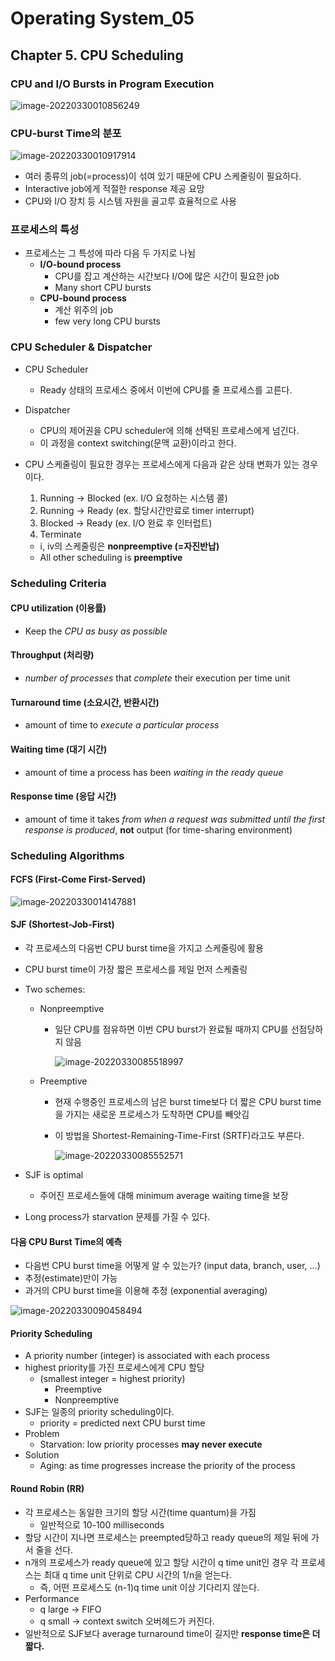 # Operating System_05

## Chapter 5. CPU Scheduling

### CPU and I/O Bursts in Program Execution

![image-20220330010856249](operating_system_05.assets/image-20220330010856249.png)

### CPU-burst Time의 분포

![image-20220330010917914](operating_system_05.assets/image-20220330010917914.png)

-   여러 종류의 job(=process)이 섞여 있기 때문에 CPU 스케줄링이 필요하다.
-   Interactive job에게 적절한 response 제공 요망
-   CPU와 I/O 장치 등 시스템 자원을 골고루 효율적으로 사용

### 프로세스의 특성

-   프로세스는 그 특성에 따라 다음 두 가지로 나뉨
    -   **I/O-bound process**
        -   CPU를 잡고 계산하는 시간보다 I/O에 많은 시간이 필요한 job
        -   Many short CPU bursts
    -   **CPU-bound process**
        -   계산 위주의 job
        -   few very long CPU bursts

### CPU Scheduler & Dispatcher

-   CPU Scheduler

    -   Ready 상태의 프로세스 중에서 이번에 CPU를 줄 프로세스를 고른다.

-   Dispatcher

    -   CPU의 제어권을 CPU scheduler에 의해 선택된 프로세스에게 넘긴다.
    -   이 과정을 context switching(문맥 교환)이라고 한다.

-   CPU 스케줄링이 필요한 경우는 프로세스에게 다음과 같은 상태 변화가 있는 경우이다.

    1.   Running -> Blocked (ex. I/O 요청하는 시스템 콜)
    2.   Running -> Ready (ex. 할당시간만료로 timer interrupt)
    3.   Blocked -> Ready (ex. I/O 완료 후 인터럽트)
    4.   Terminate

    -   i, iv의 스케줄링은 **nonpreemptive (=자진반납)**
    -   All other scheduling is **preemptive**

### Scheduling Criteria

#### CPU utilization (이용률)

-   Keep the *CPU as busy as possible*

#### Throughput (처리량)

-   *number of processes* that *complete* their execution per time unit

#### Turnaround time (소요시간, 반환시간)

-   amount of time to *execute a particular process*

#### Waiting time (대기 시간)

-   amount of time a process has been *waiting in the ready queue*

#### Response time (응답 시간)

-   amount of time it takes *from when a request was submitted until the first response is produced*, **not** output (for time-sharing environment)



### Scheduling Algorithms

#### FCFS (First-Come First-Served)

![image-20220330014147881](operating_system_05.assets/image-20220330014147881.png)



#### SJF (Shortest-Job-First)

-   각 프로세스의 다음번 CPU burst time을 가지고 스케줄링에 활용

-   CPU burst time이 가장 짧은 프로세스를 제일 먼저 스케줄링

-   Two schemes:
    -   Nonpreemptive
        -   일단 CPU를 점유하면 이번 CPU burst가 완료될 때까지 CPU를 선점당하지 않음
        
            ![image-20220330085518997](operating_system_05.assets/image-20220330085518997.png)
        
    -   Preemptive
        -   현재 수행중인 프로세스의 남은 burst time보다 더 짧은 CPU burst time을 가지는 새로운 프로세스가 도착하면 CPU를 빼앗김
        
        -   이 방법을 Shortest-Remaining-Time-First (SRTF)라고도 부른다.
        
            ![image-20220330085552571](operating_system_05.assets/image-20220330085552571.png)
    
-   SJF is optimal
    -   주어진 프로세스들에 대해 minimum average waiting time을 보장
    
-   Long process가 starvation 문제를 가질 수 있다.

#### 다음 CPU Burst Time의 예측

-   다음번 CPU burst time을 어떻게 알 수 있는가? (input data, branch, user, ...)
-   추정(estimate)만이 가능
-   과거의 CPU burst time을 이용해 추정 (exponential averaging)

![image-20220330090458494](operating_system_05.assets/image-20220330090458494.png)

#### Priority Scheduling

-   A priority number (integer) is associated with each process
-   highest priority를 가진 프로세스에게 CPU 할당
    -   (smallest integer = highest priority)
        -   Preemptive
        -   Nonpreemptive
-   SJF는 일종의 priority scheduling이다.
    -   priority = predicted next CPU burst time
-   Problem
    -   Starvation: low priority processes **may never execute**
-   Solution
    -   Aging: as time progresses increase the priority of the process

#### Round Robin (RR)

-   각 프로세스는 동일한 크기의 할당 시간(time quantum)을 가짐
    -   일반적으로 10-100 milliseconds
-   할당 시간이 지나면 프로세스는 preempted당하고 ready queue의 제일 뒤에 가서 줄을 선다.
-   n개의 프로세스가 ready queue에 있고 할당 시간이 q time unit인 경우 각 프로세스는 최대 q time unit 단위로 CPU 시간의 1/n을 얻는다.
    -   즉, 어떤 프로세스도 (n-1)q time unit 이상 기다리지 않는다.
-   Performance
    -   q large -> FIFO
    -   q small -> context switch 오버헤드가 커진다.
-   일반적으로 SJF보다 average turnaround time이 길지만 **response time은 더 짧다.**

